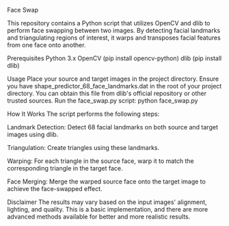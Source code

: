 Face Swap

This repository contains a Python script that utilizes OpenCV and dlib to perform face swapping between two images. By detecting facial landmarks and triangulating regions of interest, it warps and transposes facial features from one face onto another.

Prerequisites
Python 3.x
OpenCV (pip install opencv-python)
dlib (pip install dlib)

Usage
Place your source and target images in the project directory.
Ensure you have shape_predictor_68_face_landmarks.dat in the root of your project directory. You can obtain this file from dlib's official repository or other trusted sources.
Run the face_swap.py script: python face_swap.py

How It Works
The script performs the following steps:

Landmark Detection: Detect 68 facial landmarks on both source and target images using dlib.

Triangulation: Create triangles using these landmarks.

Warping: For each triangle in the source face, warp it to match the corresponding triangle in the target face.

Face Merging: Merge the warped source face onto the target image to achieve the face-swapped effect.

Disclaimer
The results may vary based on the input images' alignment, lighting, and quality. This is a basic implementation, and there are more advanced methods available for better and more realistic results.
